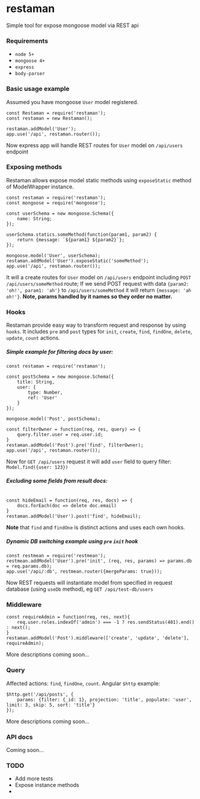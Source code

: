 # restaman
Simple tool for expose mongoose model via REST api

### Requirements
- `node 5+`
- `mongoose 4+`
- `express`
- `body-parser`

### Basic usage example
Assumed you have mongoose `User` model registered.
```
const Restaman = require('restaman');
const restaman = new Restaman();

restaman.addModel('User');
app.use('/api', restaman.router());
```
Now express app will handle REST routes for `User` model on `/api/users` endpoint 

### Exposing methods
Restaman allows expose model static methods using `exposeStatic` method of ModelWrapper instance. 
```
const restaman = require('restaman');
const mongoose = require('mongoose');

const userSchema = new mongoose.Schema({
    name: String;
});

userSchema.statics.someMethod(function(param1, param2) {
    return {message: `${param1} ${param2}`};
});

mongoose.model('User', userSchema);
restaman.addModel('User').exposeStatic('someMethod');
app.use('/api', restaman.router());
```
It will a create routes for `User` model on `/api/users` endpoint including `POST /api/users/someMethod` route;
If we send POST request with data `{param2: 'oh!', param1: 'ah'}` to `/api/users/someMethod` it will return `{message: 'ah oh!'}`. 
**Note, params handled by it names so they order no matter.**

### Hooks
Restaman provide easy way to transform request and response by using `hooks`.
It includes `pre` and `post` types for `init`, `create`, `find`, `findOne`, `delete`, `update`, `count` actions.

##### Simple example for filtering docs by user:
```
const restaman = require('restaman');

const postSchema = new mongoose.Schema({
    title: String,
    user: {
        type: Number,
        ref: 'User'
    }
});

mongoose.model('Post', postSchema);

const filterOwner = function(req, res, query) => {
    query.filter.user = req.user.id;
}
restaman.addModel('Post').pre('find', filterOwner);
app.use('/api', restaman.router());
```
Now for `GET /api/users` request it will add `user` field to query filter: `Model.find({user: 123})`

##### Excluding some fields from result docs:
```

const hideEmail = function(req, res, docs) => {
    docs.forEach(doc => delete doc.email)
}
restaman.addModel('User').post('find', hideEmail);

```
**Note** that `find` and `findOne` is distinct actions and uses each own hooks.

##### Dynamic DB switching example using `pre` `init` hook
```
const restmean = require('restmean');
restmean.addModel('User').pre('init', (req, res, params) => params.db = req.params.db);
app.use('/api/:db', restmean.router({mergeParams: true}));
```
Now REST requests will instantiate model from specified in request database (using `useDb` method), eg `GET /api/test-db/users`

### Middleware
```
const requireAdmin = function(req, res, next){
    req.user.roles.indexOf('admin') === -1 ? res.sendStatus(401).end() : next();
}
restaman.addModel('Post').middleware(['create', 'update', 'delete'], requireAdmin);
```
More descriptions coming soon...

### Query
Affected actions: `find`, `findOne`, `count`.
Angular `$http` example:
```
$http.get('/api/posts', {
    params: {filter: {_id: 1}, projection: 'title', populate: 'user', limit: 3, skip: 5, sort: 'title'}
});
```
More descriptions coming soon...

### API docs
Coming soon...

### TODO
- Add more tests
- Expose instance methods
- 